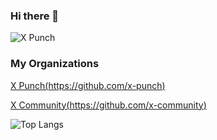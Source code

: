 ### Hi there 👋

![X Punch](https://github-readme-stats-one-bice.vercel.app/api?username=xpunch&show_icons=true&include_all_commits=true&count_private=true&role=OWNER,ORGANIZATION_MEMBER,COLLABORATOR)

### My Organizations
[X Punch(https://github.com/x-punch)](https://github.com/x-punch)

[X Community(https://github.com/x-community)](https://github.com/x-community)

![Top Langs](https://github-readme-stats-one-bice.vercel.app/api/top-langs/?username=xpunch&hide=less,css&layout=compact&role=OWNER,ORGANIZATION_MEMBER,COLLABORATOR)

